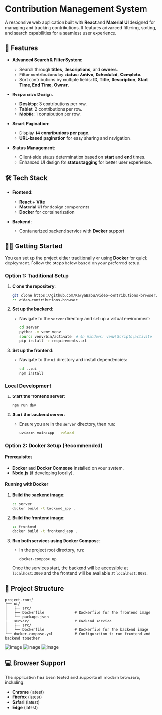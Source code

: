 # Contribution Management System

A responsive web application built with **React** and **Material UI** designed for managing and tracking contributions. It features advanced filtering, sorting, and search capabilities for a seamless user experience.

## 🚀 Features

- **Advanced Search & Filter System**:
  - Search through **titles**, **descriptions**, and **owners**.
  - Filter contributions by **status**: **Active**, **Scheduled**, **Complete**.
  - Sort contributions by multiple fields: **ID**, **Title**, **Description**, **Start Time**, **End Time**, **Owner**.

- **Responsive Design**:
  - **Desktop**: 3 contributions per row.
  - **Tablet**: 2 contributions per row.
  - **Mobile**: 1 contribution per row.

- **Smart Pagination**:
  - Display **14 contributions per page**.
  - **URL-based pagination** for easy sharing and navigation.

- **Status Management**:
  - Client-side status determination based on **start** and **end** times.
  - Enhanced UI design for **status tagging** for better user experience.

## 🛠️ Tech Stack

- **Frontend**:
  - **React** + **Vite**
  - **Material UI** for design components
  - **Docker** for containerization

- **Backend**:
  - Containerized backend service with **Docker** support

## 🏃‍♂️ Getting Started

You can set up the project either traditionally or using **Docker** for quick deployment. Follow the steps below based on your preferred setup.

### Option 1: Traditional Setup

1. **Clone the repository**:
   ```bash
   git clone https://github.com/KavyaBabu/video-contributions-browser.git
   cd video-contributions-browser
   ```

2. **Set up the backend**:
   - Navigate to the `server` directory and set up a virtual environment:
     ```bash
     cd server
     python -m venv venv
     source venv/bin/activate  # On Windows: venv\Scripts\activate
     pip install -r requirements.txt
     ```

3. **Set up the frontend**:
   - Navigate to the `ui` directory and install dependencies:
     ```bash
     cd ../ui
     npm install
     ```

### Local Development

1. **Start the frontend server**:
   ```bash
   npm run dev
   ```

2. **Start the backend server**:
   - Ensure you are in the `server` directory, then run:
     ```bash
     uvicorn main:app --reload
     ```

### Option 2: Docker Setup (Recommended)

#### Prerequisites

- **Docker** and **Docker Compose** installed on your system.
- **Node.js** (if developing locally).

#### Running with Docker

1. **Build the backend image**:
   ```bash
   cd server
   docker build -t backend_app .
   ```

2. **Build the frontend image**:
   ```bash
   cd frontend
   docker build -t frontend_app .
   ```

3. **Run both services using Docker Compose**:
   - In the project root directory, run:
     ```bash
     docker-compose up
     ```

   Once the services start, the backend will be accessible at `localhost:3000` and the frontend will be available at `localhost:8080`.

## 🎯 Project Structure

```
project-root/
├── ui/                         
│   ├── src/                   
│   ├── Dockerfile              # Dockerfile for the frontend image
│   └── package.json           
├── server/                     # Backend service
│   ├── src/                    
│   └── Dockerfile              # Dockerfile for the backend image
└── docker-compose.yml          # Configuration to run frontend and backend together
```
![image](https://github.com/user-attachments/assets/acf5c936-934e-4526-b4b7-d944e8ef1e81)
![image](https://github.com/user-attachments/assets/5d9016d7-886d-4f66-8139-8f1dd1aaf0ae)
![image](https://github.com/user-attachments/assets/58eda0d2-3004-493e-913a-c620273d6481)



## 💻 Browser Support

The application has been tested and supports all modern browsers, including:

- **Chrome** (latest)
- **Firefox** (latest)
- **Safari** (latest)
- **Edge** (latest)
